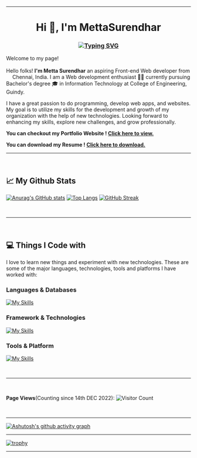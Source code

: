 
<!-- <img src="https://github.com/MettaSurendhar/MettaSurendhar/blob/main/banner%20image/github%20banner%204.png" /> -->

<!-- ![](https://i.imgur.com/waxVImv.png) -->
---

<h1 align="center">Hi 👋, I'm MettaSurendhar</h1>



<h3 align="center">

[![Typing SVG](https://readme-typing-svg.herokuapp.com?color=40EDF7&lines=A+passionate+frontend+developer+🧑‍💻)](https://github.com/MettaSurendhar)

</h3>

<p>Welcome to my page!</br></br> Hello folks! <b>I'm Metta Surendhar</b> an aspiring Front-end Web developer from  <img src="https://cdn-icons-png.flaticon.com/512/197/197419.png" width="13"/> Chennai, India. I am a Web development enthusiast 🧑‍💻 currently pursuing Bachelor's degree 🎓 in Information Technology at College of Engineering, Guindy.

I have a great passion to do programming, develop web apps, and websites. My goal is to utilize my skills for the development and growth of my organization with the help of new technologies. Looking forward to enhancing my skills, explore new challenges, and grow professionally.

</p>

<b> You can checkout my Portfolio Website ! <a target="_blank" href="https://mettasurendhar.github.io/Metta_Portfolio/">Click here to view. </a> </b>

<b> You can download my Resume ! <a target="_blank" href="https://github.com/MettaSurendhar/MettaSurendhar/releases/download/v1.0.0/MettaResume.pdf">Click here to download. </a> </b>


<!-- ![](https://i.imgur.com/waxVImv.png) -->
---

<br/>

<h2>📈 My Github Stats</h2>

<!-- 
[![Anurag's GitHub stats](https://github-readme-stats.vercel.app/api?username=mettasurendhar&show_icons=true&theme=aura&include_all_commits=true&line_height=40&hide_border=true&bg_color=000000&card_width=500px)](https://github.com/anuraghazra/github-readme-stats)
[![Top Langs](https://github-readme-stats.vercel.app/api/top-langs/?username=mettasurendhar&layout=compact&langs_count=8&theme=aura&bg_color=000000&card_width=500px&hide_border=true&line_height=40)](https://github.com/anuraghazra/github-readme-stats) -->
[![Anurag's GitHub stats](https://github-readme-stats.vercel.app/api?username=mettasurendhar&show_icons=true&theme=aura&iclude_all_commits=true&line_height=40&hide_border=true&bg_color=100000&card_width=500px)](https://github.com/MettaSurendhar)
[![Top Langs](https://github-readme-stats.vercel.app/api/top-langs/?username=mettasurendhar&layout=compact&langs_count=8&theme=aura&bg_color=100000&card_width=500px&hide_border=true&line_height=40)](https://github.com/MettaSurendhar)
[![GitHub Streak](https://streak-stats.demolab.com/?user=mettasurendhar&theme=modern-lilac)](https://github.com/MettaSurendhar)

<br/>

<!-- ![](https://i.imgur.com/waxVImv.png) -->
---

<br/>

<h2>💻 Things I Code with </h2>

I love to learn new things and experiment with new technologies.
These are some of the major languages, technologies, tools and platforms I have worked with:


<h3>Languages & Databases</h3>
 
 [![My Skills](https://skillicons.dev/icons?i=js,html,css,java,cpp,c,python)](https://github.com/MettaSurendhar)
 
<h3>Framework & Technologies </h3>
  
  [![My Skills](https://skillicons.dev/icons?i=react,bootstrap,sass,tailwind,styledcomponents,materialui,vercel,netlify)](https://github.com/MettaSurendhar)
  
<h3> Tools & Platform </h3>
  
   [![My Skills](https://skillicons.dev/icons?i=vscode,atom,vim,vite,linux,git,github,discord,figma,stackoverflow&perline=10)](https://github.com/MettaSurendhar)

<br/>

<!-- ![](https://i.imgur.com/waxVImv.png) -->
---

<br/>

**Page Views**(Counting since 14th DEC 2022): ![Visitor Count](https://profile-counter.glitch.me/mettasurendhar/count.svg)

<br/>

<!-- ![](https://i.imgur.com/waxVImv.png) -->
---

[![Ashutosh's github activity graph](https://github-readme-activity-graph.cyclic.app/graph?username=mettasurendhar&custom_title=My%20Contribution%20Graph&title_color=ffffff&area=true&area_color=609966&theme=github-compact&hide_border=true)](https://github.com/MettaSurendhar)

<!-- ![](https://i.imgur.com/waxVImv.png) -->
---

[![trophy](https://github-profile-trophy.vercel.app/?username=mettasurendhar&theme=onedark)](https://github.com/MettaSurendhar)

<!-- ![](https://i.imgur.com/waxVImv.png) -->
---
